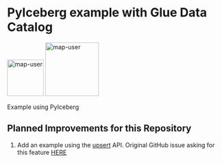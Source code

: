 # PyIceberg example with Glue Data Catalog

<img width="85" alt="map-user" src="https://img.shields.io/badge/views-040-green"> <img width="125" alt="map-user" src="https://img.shields.io/badge/unique visits-015-green">

Example using PyIceberg

## Planned Improvements for this Repository
1. Add an example using the [upsert](https://py.iceberg.apache.org/api/#upsert) API. Original GitHub issue asking for this feature [HERE](https://github.com/apache/iceberg-python/issues/402)
